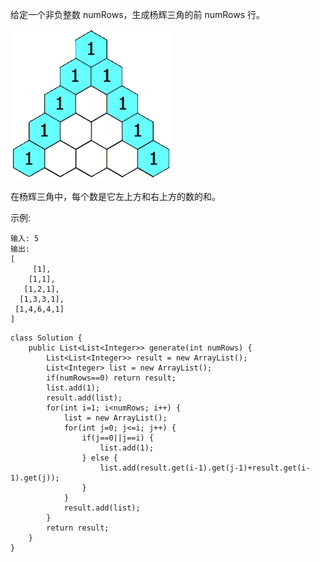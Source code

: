 给定一个非负整数 numRows，生成杨辉三角的前 numRows 行。

![杨辉三角](..\images\PascalTriangleAnimated2.gif)

在杨辉三角中，每个数是它左上方和右上方的数的和。

示例:
```
输入: 5
输出:
[
     [1],
    [1,1],
   [1,2,1],
  [1,3,3,1],
 [1,4,6,4,1]
]
```
```
class Solution {
    public List<List<Integer>> generate(int numRows) {
        List<List<Integer>> result = new ArrayList();
        List<Integer> list = new ArrayList();
        if(numRows==0) return result;
        list.add(1);
        result.add(list);
        for(int i=1; i<numRows; i++) {
            list = new ArrayList();
            for(int j=0; j<=i; j++) {
                if(j==0||j==i) {
                    list.add(1);
                } else {
                    list.add(result.get(i-1).get(j-1)+result.get(i-1).get(j));
                }
            }
            result.add(list);
        }
        return result;
    }
}
```
